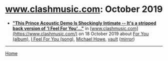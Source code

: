 # www.clashmusic.com: October 2019

 - [**"This Prince Acoustic Demo Is Shockingly Intimate -- It's a stripped back version of 'I Feel For You'..."**](https://www.clashmusic.com/news/this-prince-acoustic-demo-is-shockingly-intimate) in [www.clashmusic.com](https://www.clashmusic.com/) on 18 October 2019 about [For You (album)](../../topics/album/for-you/index.md), [I Feel For You (song)](../../topics/song/i-feel-for-you/index.md), [Michael Howe](../../topics/michael-howe/index.md), [vault](../../topics/vault/index.md) ([mirror](https://web.archive.org/web/*/https://www.clashmusic.com/news/this-prince-acoustic-demo-is-shockingly-intimate))

----

[Home](./)
